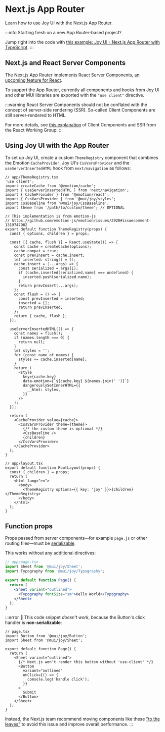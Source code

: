 # Next.js App Router

<p class="description">Learn how to use Joy UI with the Next.js App Router.</p>

:::info
Starting fresh on a new App Router-based project?

Jump right into the code with [this example: Joy UI - Next.js App Router with TypeScript](https://github.com/mui/material-ui/tree/master/examples/joy-next-ts).
:::

## Next.js and React Server Components

The Next.js App Router implements React Server Components, [an upcoming feature for React](https://github.com/reactjs/rfcs/blob/main/text/0227-server-module-conventions.md).

To support the App Router, currently all components and hooks from Joy UI and other MUI libraries are exported with the `"use client"` directive.

:::warning
React Server Components should not be conflated with the concept of server-side rendering (SSR).
So-called Client Components are still server-rendered to HTML.

For more details, see [this explanation](https://github.com/reactwg/server-components/discussions/4) of Client Components and SSR from the React Working Group.
:::

## Using Joy UI with the App Router

To set up Joy UI, create a custom `ThemeRegistry` component that combines the Emotion `CacheProvider`, Joy UI's `CssVarsProvider` and the `useServerInsertedHTML` hook from `next/navigation` as follows:

```tsx
// app/ThemeRegistry.tsx
'use client';
import createCache from '@emotion/cache';
import { useServerInsertedHTML } from 'next/navigation';
import { CacheProvider } from '@emotion/react';
import { CssVarsProvider } from '@mui/joy/styles';
import CssBaseline from '@mui/joy/CssBaseline';
import theme from '/path/to/custom/theme'; // OPTIONAL

// This implementation is from emotion-js
// https://github.com/emotion-js/emotion/issues/2928#issuecomment-1319747902
export default function ThemeRegistry(props) {
  const { options, children } = props;

  const [{ cache, flush }] = React.useState(() => {
    const cache = createCache(options);
    cache.compat = true;
    const prevInsert = cache.insert;
    let inserted: string[] = [];
    cache.insert = (...args) => {
      const serialized = args[1];
      if (cache.inserted[serialized.name] === undefined) {
        inserted.push(serialized.name);
      }
      return prevInsert(...args);
    };
    const flush = () => {
      const prevInserted = inserted;
      inserted = [];
      return prevInserted;
    };
    return { cache, flush };
  });

  useServerInsertedHTML(() => {
    const names = flush();
    if (names.length === 0) {
      return null;
    }
    let styles = '';
    for (const name of names) {
      styles += cache.inserted[name];
    }
    return (
      <style
        key={cache.key}
        data-emotion={`${cache.key} ${names.join(' ')}`}
        dangerouslySetInnerHTML={{
          __html: styles,
        }}
      />
    );
  });

  return (
    <CacheProvider value={cache}>
      <CssVarsProvider theme={theme}>
        {/* the custom theme is optional */}
        <CssBaseline />
        {children}
      </CssVarsProvider>
    </CacheProvider>
  );
}

// app/layout.tsx
export default function RootLayout(props) {
  const { children } = props;
  return (
    <html lang="en">
      <body>
        <ThemeRegistry options={{ key: 'joy' }}>{children}</ThemeRegistry>
      </body>
    </html>
  );
}
```

## Function props

Props passed from server components—for example `page.js` or other routing files—must be [serializable](https://nextjs.org/docs/getting-started/react-essentials#passing-props-from-server-to-client-components-serialization).

This works without any additional directives:

```jsx
// app/page.tsx
import Sheet from '@mui/joy/Sheet';
import Typography from '@mui/joy/Typography';

export default function Page() {
  return (
    <Sheet variant="outlined">
      <Typography fontSize="sm">Hello World</Typography>
    </Sheet>
  );
}
```

:::error
🚨 This code snippet _doesn't work_, because the Button's click handler is **non-serializable**:

```tsx
// page.tsx
import Button from '@mui/joy/Button';
import Sheet from '@mui/joy/Sheet';

export default function Page() {
  return (
    <Sheet variant="outlined">
      {/* Next.js won't render this button without 'use-client' */}
      <Button
        variant="outlined"
        onClick={() => {
          console.log('handle click');
        }}
      >
        Submit
      </Button>
    </Sheet>
  );
}
```

Instead, the Next.js team recommend moving components like these ["to the leaves"](https://nextjs.org/docs/getting-started/react-essentials#moving-client-components-to-the-leaves) to avoid this issue and improve overall performance.
:::
